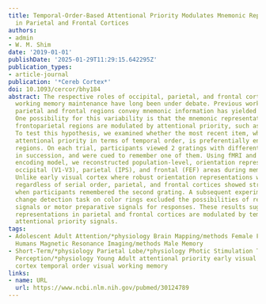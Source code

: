```yaml
---
title: Temporal-Order-Based Attentional Priority Modulates Mnemonic Representations
  in Parietal and Frontal Cortices
authors:
- admin
- W. M. Shim
date: '2019-01-01'
publishDate: '2025-01-29T11:29:15.642295Z'
publication_types:
- article-journal
publication: '*Cereb Cortex*'
doi: 10.1093/cercor/bhy184
abstract: The respective roles of occipital, parietal, and frontal cortices in visual
  working memory maintenance have long been under debate. Previous work on whether
  parietal and frontal regions convey mnemonic information has yielded mixed findings.
  One possibility for this variability is that the mnemonic representations in high-level
  frontoparietal regions are modulated by attentional priority, such as temporal order.
  To test this hypothesis, we examined whether the most recent item, which has a higher
  attentional priority in terms of temporal order, is preferentially encoded in frontoparietal
  regions. On each trial, participants viewed 2 gratings with different orientations
  in succession, and were cued to remember one of them. Using fMRI and an inverted
  encoding model, we reconstructed population-level, orientation representations in
  occipital (V1-V3), parietal (IPS), and frontal (FEF) areas during memory maintenance.
  Unlike early visual cortex where robust orientation representations were observed
  regardless of serial order, parietal, and frontal cortices showed stronger representations
  when participants remembered the second grating. A subsequent experiment using a
  change detection task on color rings excluded the possibilities of residual stimulus-driven
  signals or motor preparative signals for responses. These results suggest that mnemonic
  representations in parietal and frontal cortices are modulated by temporal-order-based
  attentional priority signals.
tags:
- Adolescent Adult Attention/*physiology Brain Mapping/methods Female Frontal Lobe/*physiology
  Humans Magnetic Resonance Imaging/methods Male Memory
- Short-Term/*physiology Parietal Lobe/*physiology Photic Stimulation Time Visual
  Perception/*physiology Young Adult attentional priority early visual cortex parietal
  cortex temporal order visual working memory
links:
- name: URL
  url: https://www.ncbi.nlm.nih.gov/pubmed/30124789
---
```


